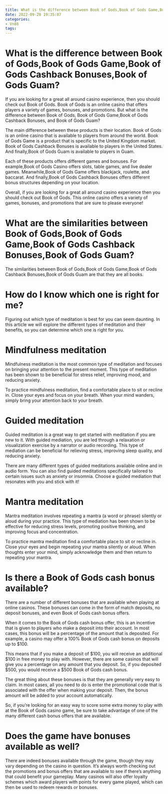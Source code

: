 ```yaml
---
title: What is the difference between Book of Gods,Book of Gods Game,Book of Gods Cashback Bonuses,Book of Gods Guam
date: 2022-09-28 19:35:07
categories:
- Vn88
tags:
---
```



#  What is the difference between Book of Gods,Book of Gods Game,Book of Gods Cashback Bonuses,Book of Gods Guam?

If you are looking for a great all around casino experience, then you should check out Book of Gods. Book of Gods is an online casino that offers players a variety of games, bonuses, and promotions. But what is the difference between Book of Gods, Book of Gods Game,Book of Gods Cashback Bonuses, and Book of Gods Guam?

The main difference between these products is their location. Book of Gods is an online casino that is available to players from around the world. Book of Gods Game is a product that is specific to the United Kingdom market. Book of Gods Cashback Bonuses is available to players in the United States. And finally,Book of Gods Guam is available to players in Guam.

Each of these products offers different games and bonuses. For example,Book of Gods Casino offers slots, table games, and live dealer games. Meanwhile,Book of Gods Game offers blackjack, roulette, and baccarat. And finally,Book of Gods Cashback Bonuses offers different bonus structures depending on your location.

Overall, if you are looking for a great all around casino experience then you should check out Book of Gods. This online casino offers a variety of games, bonuses, and promotions that are sure to please everyone!

#  What are the similarities between Book of Gods,Book of Gods Game,Book of Gods Cashback Bonuses,Book of Gods Guam?

The similarities between Book of Gods,Book of Gods Game,Book of Gods Cashback Bonuses,Book of Gods Guam are that they are all books.

#  How do I know which one is right for me?

Figuring out which type of meditation is best for you can seem daunting. In this article we will explore the different types of meditation and their benefits, so you can determine which one is right for you.

# Mindfulness meditation

Mindfulness meditation is the most common type of meditation and focuses on bringing your attention to the present moment. This type of meditation has been shown to be beneficial for stress relief, improving mood, and reducing anxiety.

To practice mindfulness meditation, find a comfortable place to sit or recline in. Close your eyes and focus on your breath. When your mind wanders, simply bring your attention back to your breath.

# Guided meditation

Guided meditation is a great way to get started with meditation if you are new to it. With guided mediation, you are led through a relaxation or visualization exercise by a narrator or audio recording. This type of mediation can be beneficial for relieving stress, improving sleep quality, and reducing anxiety.

There are many different types of guided meditations available online and in audio form. You can also find guided meditations specifically tailored to certain issues such as anxiety or insomnia. Choose a guided mediation that resonates with you and stick with it!

# Mantra meditation

Mantra meditation involves repeating a mantra (a word or phrase) silently or aloud during your practice. This type of mediation has been shown to be effective for reducing stress levels, promoting positive thinking, and improving focus and concentration.

To practice mantra meditation find a comfortable place to sit or recline in. Close your eyes and begin repeating your mantra silently or aloud. When thoughts enter your mind, simply acknowledge them and then return to repeating your mantra.

#  Is there a Book of Gods cash bonus available?

There are a number of different bonuses that are available when playing at online casinos. These bonuses can come in the form of match deposits, no deposit bonuses, and even Book of Gods cash bonus offers. 

When it comes to the Book of Gods cash bonus offer, this is an incentive that is given to players who make a deposit into their account. In most cases, this bonus will be a percentage of the amount that is deposited. For example, a casino may offer a 100% Book of Gods cash bonus on deposits up to $100. 

This means that if you make a deposit of $100, you will receive an additional $100 in free money to play with. However, there are some casinos that will give you a percentage on any amount that you deposit. So, if you deposited $500, you would receive a $500 Book of Gods cash bonus. 

The great thing about these bonuses is that they are generally very easy to claim. In most cases, all you need to do is enter the promotional code that is associated with the offer when making your deposit. Then, the bonus amount will be added to your account automatically. 

So, if you’re looking for an easy way to score some extra money to play with at the Book of Gods casino game, be sure to take advantage of one of the many different cash bonus offers that are available.

#  Does the game have bonuses available as well?

There are indeed bonuses available through the game, though they may vary depending on the casino in question. It’s always worth checking out the promotions and bonus offers that are available to see if there’s anything that could benefit your gameplay. Many casinos will also offer loyalty schemes which award players with points for every game played, which can then be used to redeem rewards or bonuses.